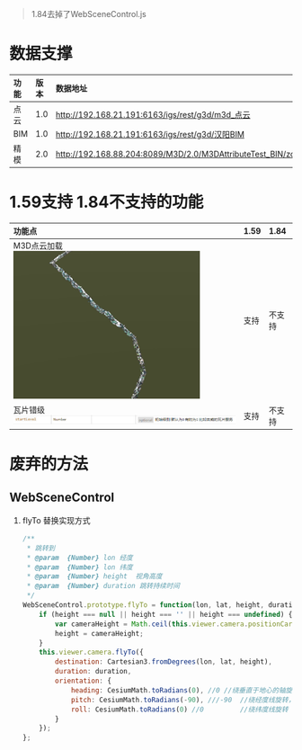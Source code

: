 > 1.84去掉了WebSceneControl.js

# 数据支撑

| 功能 | 版本 | 数据地址                                                          | 应用文件                 |
| :--- | :--- | :---------------------------------------------------------------- | :----------------------- |
| 点云 | 1.0  | http://192.168.21.191:6163/igs/rest/g3d/m3d_点云                  | CesiumM3d.stories        |
| BIM  | 1.0  | http://192.168.21.191:6163/igs/rest/g3d/汉阳BIM                   | CesiumM3dControl.stories |
| 精模 | 2.0  | http://192.168.88.204:8089/M3D/2.0/M3DAttributeTest_BIN/zondy.mcj | CesiumM3d2.stories       |


# 1.59支持 1.84不支持的功能
| 功能点                                     | 1.59 | 1.84   |
| :----------------------------------------- | :--- | :----- |
| M3D点云加载 ![点云](./images/cloudisk.png) | 支持 | 不支持 |
| 瓦片错级 ![错级](./images/startLevel.png)  | 支持 | 不支持 |

# 废弃的方法

##  WebSceneControl

1. flyTo 
    替换实现方式
    ``` js
    /**
     * 跳转到
     * @param  {Number} lon 经度
     * @param  {Number} lon 纬度
     * @param  {Number} height  视角高度
     * @param  {Number} duration 跳转持续时间
     */
    WebSceneControl.prototype.flyTo = function(lon, lat, height, duration) {
        if (height === null || height === '' || height === undefined) {
            var cameraHeight = Math.ceil(this.viewer.camera.positionCartographic.height);
            height = cameraHeight;
        }
        this.viewer.camera.flyTo({
            destination: Cartesian3.fromDegrees(lon, lat, height),
            duration: duration,
            orientation: {
                heading: CesiumMath.toRadians(0), //0 //绕垂直于地心的轴旋转 ,相当于头部左右转
                pitch: CesiumMath.toRadians(-90), ///-90  //绕经度线旋转， 相当于头部上下
                roll: CesiumMath.toRadians(0) //0         //绕纬度线旋转 ，面对的一面瞬时针转
            }
        });
    };
    ```

